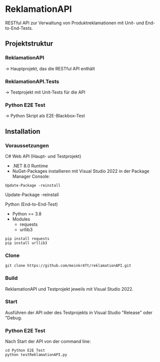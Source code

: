 # ReklamationAPI
RESTful API zur Verwaltung von Produktreklamationen mit Unit- und End-to-End-Tests.

## Projektstruktur
### ReklamationAPI
-> Hauptprojekt, das die RESTful API enthält

### ReklamationAPI.Tests
-> Testprojekt mit Unit-Tests für die API

### Python E2E Test
-> Python Skript als E2E-Blackbox-Test

## Installation

### Voraussetzungen
C# Web API (Haupt- und Testprojekt)
- .NET 8.0 Runtime
- NuGet-Packages installieren mit Visual Studio 2022 in der Package Manager Console:
```console
Update-Package -reinstall
```
Update-Package -reinstall

Python (End-to-End-Test)
- Python >= 3.8
- Modules
  - requests
  - urllib3
```console
pip install requests
pip install urllib3
```

### Clone
```console
git clone https://github.com/meinkr4ft/reklamationAPI.git
```

### Build
ReklamationAPI und Testprojekt jeweils mit Visual Studio 2022.

### Start
Ausführen der API oder des Testprojekts in Visual Studio "Release" oder "Debug.

### Python E2E Test
Nach Start der API von der command line:
```console
cd Python E2E Test
python testReklamationAPI.py
```

